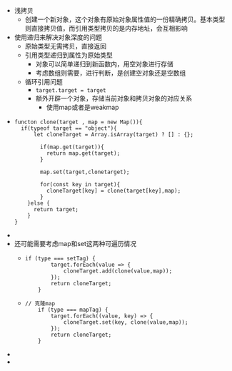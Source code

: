 - 浅拷贝
	- 创建一个新对象，这个对象有原始对象属性值的一份精确拷贝。基本类型则直接拷贝值，而引用类型拷贝的是内存地址，会互相影响
- 使用递归来解决对象深度的问题
	- 原始类型无需拷贝，直接返回
	- 引用类型递归到属性为原始类型
		- 对象可以简单递归到新函数内，用空对象进行存储
		- 考虑数组则需要，进行判断，是创建空对象还是空数组
	- 循环引用问题
		- `target.target = target`
		- 额外开辟一个对象，存储当前对象和拷贝对象的对应关系
			- 使用map或者是weakmap
- ```
  functon clone(target , map = new Map()){
  	if(typeof target == "object"){
      	let cloneTarget = Array.isArray(target) ? [] : {};
          
          if(map.get(target)){
          	return map.get(target);
          }
          
          map.set(target,clonetarget);
          
          for(const key in target){
          	cloneTarget[key] = clone(target[key],map);
          }
      }else {
      	return target;
      }
  }
  ```
-
- 还可能需要考虑map和set这两种可遍历情况
	- ```
	  if (type === setTag) {
	          target.forEach(value => {
	              cloneTarget.add(clone(value,map));
	          });
	          return cloneTarget;
	      }
	  ```
	- ```
	  // 克隆map
	      if (type === mapTag) {
	          target.forEach((value, key) => {
	              cloneTarget.set(key, clone(value,map));
	          });
	          return cloneTarget;
	      }
	  ```
-
-